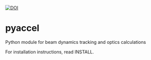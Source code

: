 [![DOI](https://zenodo.org/badge/33889807.svg)](https://zenodo.org/badge/latestdoi/33889807)

# pyaccel
Python module for beam dynamics tracking and optics calculations

For installation instructions, read INSTALL. 
